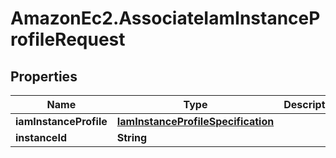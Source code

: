 # AmazonEc2.AssociateIamInstanceProfileRequest

## Properties

Name | Type | Description | Notes
------------ | ------------- | ------------- | -------------
**iamInstanceProfile** | [**IamInstanceProfileSpecification**](IamInstanceProfileSpecification.md) |  | 
**instanceId** | **String** |  | 


